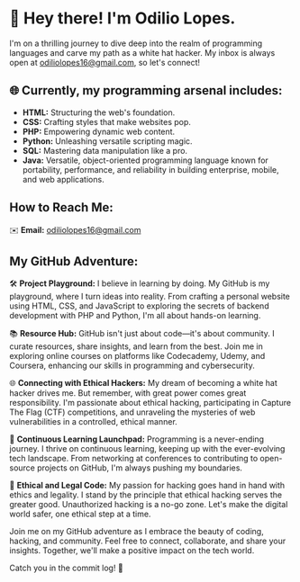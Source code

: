 # 👋 Hey there! I'm Odilio Lopes.

I'm on a thrilling journey to dive deep into the realm of programming languages and carve my path as a white hat hacker. My inbox is always open at odiliolopes16@gmail.com, so let's connect!

## 🌐 Currently, my programming arsenal includes:

- **HTML:** Structuring the web's foundation.
- **CSS:** Crafting styles that make websites pop.
- **PHP:** Empowering dynamic web content.
- **Python:** Unleashing versatile scripting magic.
- **SQL:** Mastering data manipulation like a pro.
- **Java:** Versatile, object-oriented programming language known for portability, performance, and reliability in building enterprise, mobile, and web applications.

## How to Reach Me:
✉️ **Email:** odiliolopes16@gmail.com

## **My GitHub Adventure:**

🛠️ **Project Playground:**
I believe in learning by doing. My GitHub is my playground, where I turn ideas into reality. From crafting a personal website using HTML, CSS, and JavaScript to exploring the secrets of backend development with PHP and Python, I'm all about hands-on learning.

📚 **Resource Hub:**
GitHub isn't just about code—it's about community. I curate resources, share insights, and learn from the best. Join me in exploring online courses on platforms like Codecademy, Udemy, and Coursera, enhancing our skills in programming and cybersecurity.

🌐 **Connecting with Ethical Hackers:**
My dream of becoming a white hat hacker drives me. But remember, with great power comes great responsibility. I'm passionate about ethical hacking, participating in Capture The Flag (CTF) competitions, and unraveling the mysteries of web vulnerabilities in a controlled, ethical manner.

🚀 **Continuous Learning Launchpad:**
Programming is a never-ending journey. I thrive on continuous learning, keeping up with the ever-evolving tech landscape. From networking at conferences to contributing to open-source projects on GitHub, I'm always pushing my boundaries.

🔐 **Ethical and Legal Code:**
My passion for hacking goes hand in hand with ethics and legality. I stand by the principle that ethical hacking serves the greater good. Unauthorized hacking is a no-go zone. Let's make the digital world safer, one ethical step at a time.

Join me on my GitHub adventure as I embrace the beauty of coding, hacking, and community. Feel free to connect, collaborate, and share your insights. Together, we'll make a positive impact on the tech world.

Catch you in the commit log! 🚀

